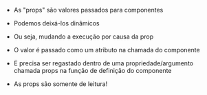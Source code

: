 * As "props" são valores passados para componentes

* Podemos deixá-los dinâmicos

* Ou seja, mudando a execução por causa da prop

* O valor é passado como um atributo na chamada do componente

* E precisa ser regastado dentro de uma propriedade/argumento chamada props na função de definição do componente

* As props são somente de leitura!